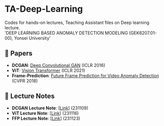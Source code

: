 # TA-Deep-Learning
Codes for hands-on lectures, Teaching Assistant files on Deep learning lecture.  
'DEEP LEARNING BASED ANOMALY DETECTION MODELING (GEK6207.01-00), Yonsei University'

## 📰 Papers
* <strong>DCGAN</strong>: [Deep Convolutional GAN](https://arxiv.org/pdf/1511.06434.pdf) (ICLR 2016)
* <strong>ViT</strong>: [Vision Transformer](https://arxiv.org/pdf/2010.11929.pdf) (ICLR 2021)
* <strong>Frame-Prediction</strong>: [Future Frame Prediction for Video Anomaly Detection](https://openaccess.thecvf.com/content_cvpr_2018/papers/Liu_Future_Frame_Prediction_CVPR_2018_paper.pdf) (CVPR 2018)

## 📜 Lecture Notes
* <strong>DCGAN Lecture Note</strong>: [[Link](https://shacoding.com/2023/11/24/%ec%bd%94%eb%94%a9-%ec%8b%a4%ec%8a%b5-deep-convolutional-generative-adversarial-networks/)] (231109)
* <strong>ViT Lecture Note</strong>: [[Link](https://shacoding.com/2023/11/24/%ec%bd%94%eb%94%a9-%ec%8b%a4%ec%8a%b5-vision-transformer/)] (231116)
* <strong>FFP Lecture Note</strong>: [[Link](https://shacoding.com/2023/11/24/%ec%bd%94%eb%94%a9-%ec%8b%a4%ec%8a%b5-future-frame-prediction-for-anomaly-detection/)] (231123)



